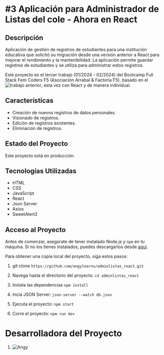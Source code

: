 # #3 Aplicación para Administrador de Listas del cole - Ahora en React


## Descripción

Aplicación de gestión de registros de estudiantes para una institución educativa que solicitó su migración desde una versión anterior a React para mejorar el rendimiento y la mantenibilidad. La aplicación permite guardar registros de estudiantes y se utiliza para administrar estos registros.

Este proyecto es el tercer trabajo (01/2024 - 02/2024) del Bootcamp Full Stack Fem Coders F5 (Asociación Arrabal & Factoría F5), basado en el ![trabajo anterior](https://github.com/angylearns/adminlistas_g4), esta vez con React y de manera individual.


## ​Características

- Creación de nuevos registros de datos personales.
- Visionado de registros.
- Edición de registros existentes.
- Eliminación de registros.


## Estado del Proyecto

Este proyecto está en producción.


## Tecnologías Utilizadas

- HTML
- CSS
- JavaScript
- React
- Json Server
- Axios
- SweetAlert2


## Acceso al Proyecto

 Antes de comenzar, asegúrate de tener instalado Node.js y `npm` en tu máquina. Si no los tienes instalados, puedes descargarlos desde [aquí](https://nodejs.org/).

   Para obtener una copia local del proyecto, siga estos pasos:

1. git clone `https://github.com/angylearns/adminlistas_react.git`

2. Navega hasta el directorio del proyecto: `cd adminlistas_react`

3. Instala las dependencias `npm install`

4. Incia JSON Server: `json-server --watch db.json`

5. Ejecuta el proyecto: `npm start`

6. Corre el proyecto: `npm run dev` 


# Desarrolladora del Proyecto

1. ![Angy](https://github.com/angylearns)

